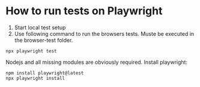 # How to run tests on Playwright 
1. Start local test setup
2. Use following command to run the browsers tests. Muste be executed in the browser-test folder.
```
npx playwright test
```
Nodejs and all missing modules are obviously required. Install playwright:
```
npm install playwright@latest
npx playwright install
`````
